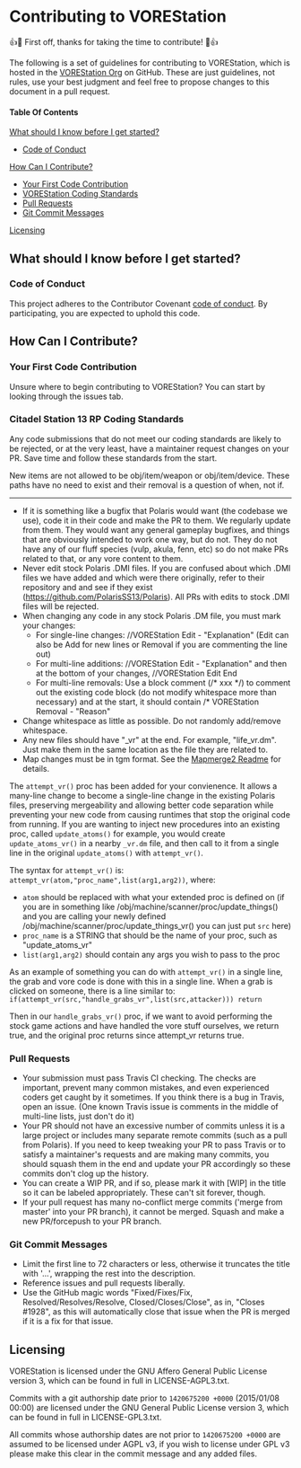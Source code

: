 # Contributing to VOREStation

:+1::tada: First off, thanks for taking the time to contribute! :tada::+1:

The following is a set of guidelines for contributing to VOREStation, which is hosted in the [VOREStation Org](https://github.com/VOREStation) on GitHub.
These are just guidelines, not rules, use your best judgment and feel free to propose changes to this document in a pull request.

#### Table Of Contents

[What should I know before I get started?](#what-should-i-know-before-i-get-started)
  * [Code of Conduct](#code-of-conduct)

[How Can I Contribute?](#how-can-i-contribute)
  * [Your First Code Contribution](#your-first-code-contribution)
  * [VOREStation Coding Standards](#vorestation-coding-standards)
  * [Pull Requests](#pull-requests)
  * [Git Commit Messages](#git-commit-messages)

[Licensing](#Licensing)


## What should I know before I get started?

### Code of Conduct

This project adheres to the Contributor Covenant [code of conduct](CODE_OF_CONDUCT.md).
By participating, you are expected to uphold this code.

## How Can I Contribute?

### Your First Code Contribution

Unsure where to begin contributing to VOREStation? You can start by looking through the issues tab.

### Citadel Station 13 RP Coding Standards

Any code submissions that do not meet our coding standards are likely to be rejected, or at the very least, have a maintainer request changes on your PR. Save time and follow these standards from the start.

New items are not allowed to be obj/item/weapon or obj/item/device. These paths have no need to exist and their removal is a question of when, not if.

-------------------------------

* If it is something like a bugfix that Polaris would want (the codebase we use), code it in their code and make the PR to them. We regularly update from them. They would want any general gameplay bugfixes, and things that are obviously intended to work one way, but do not. They do not have any of our fluff species (vulp, akula, fenn, etc) so do not make PRs related to that, or any vore content to them.
* Never edit stock Polaris .DMI files. If you are confused about which .DMI files we have added and which were there originally, refer to their repository and and see if they exist (https://github.com/PolarisSS13/Polaris). All PRs with edits to stock .DMI files will be rejected.
* When changing any code in any stock Polaris .DM file, you must mark your changes:
    * For single-line changes: //VOREStation Edit - "Explanation" (Edit can also be Add for new lines or Removal if you are commenting the line out)
    * For multi-line additions: //VOREStation Edit - "Explanation" and then at the bottom of your changes, //VOREStation Edit End
    * For multi-line removals: Use a block comment (/\* xxx \*/) to comment out the existing code block (do not modify whitespace more than necessary) and at the start, it should contain /\* VOREStation Removal - "Reason"
* Change whitespace as little as possible. Do not randomly add/remove whitespace.
* Any new files should have "_vr" at the end. For example, "life_vr.dm". Just make them in the same location as the file they are related to.
* Map changes must be in tgm format. See the [Mapmerge2 Readme] for details.

The `attempt_vr()` proc has been added for your convienence. It allows a many-line change to become a single-line change in the existing Polaris files, preserving mergeability and allowing better code separation while preventing your new code from causing runtimes that stop the original code from running. If you are wanting to inject new procedures into an existing proc, called `update_atoms()` for example, you would create `update_atoms_vr()` in a nearby `_vr.dm` file, and then call to it from a single line in the original `update_atoms()` with `attempt_vr()`.

The syntax for `attempt_vr()` is: `attempt_vr(atom,"proc_name",list(arg1,arg2))`, where:
* `atom` should be replaced with what your extended proc is defined on (if you are in something like /obj/machine/scanner/proc/update_things() and you are calling your newly defined /obj/machine/scanner/proc/update_things_vr() you can just put `src` here)
* `proc_name` is a STRING that should be the name of your proc, such as "update_atoms_vr"
* `list(arg1,arg2)` should contain any args you wish to pass to the proc

As an example of something you can do with `attempt_vr()` in a single line, the grab and vore code is done with this in a single line. When a grab is clicked on someone, there is a line similar to:
`if(attempt_vr(src,"handle_grabs_vr",list(src,attacker))) return`

Then in our `handle_grabs_vr()` proc, if we want to avoid performing the stock game actions and have handled the vore stuff ourselves, we return true, and the original proc returns since attempt_vr returns true.

### Pull Requests

* Your submission must pass Travis CI checking. The checks are important, prevent many common mistakes, and even experienced coders get caught by it sometimes. If you think there is a bug in Travis, open an issue. (One known Travis issue is comments in the middle of multi-line lists, just don't do it)
* Your PR should not have an excessive number of commits unless it is a large project or includes many separate remote commits (such as a pull from Polaris). If you need to keep tweaking your PR to pass Travis or to satisfy a maintainer's requests and are making many commits, you should squash them in the end and update your PR accordingly so these commits don't clog up the history.
* You can create a WIP PR, and if so, please mark it with [WIP] in the title so it can be labeled appropriately. These can't sit forever, though.
* If your pull request has many no-conflict merge commits ('merge from master' into your PR branch), it cannot be merged. Squash and make a new PR/forcepush to your PR branch.

### Git Commit Messages

* Limit the first line to 72 characters or less, otherwise it truncates the title with '...', wrapping the rest into the description.
* Reference issues and pull requests liberally.
* Use the GitHub magic words "Fixed/Fixes/Fix, Resolved/Resolves/Resolve, Closed/Closes/Close", as in, "Closes #1928", as this will automatically close that issue when the PR is merged if it is a fix for that issue.

## Licensing
VOREStation is licensed under the GNU Affero General Public License version 3, which can be found in full in LICENSE-AGPL3.txt.

Commits with a git authorship date prior to `1420675200 +0000` (2015/01/08 00:00) are licensed under the GNU General Public License version 3, which can be found in full in LICENSE-GPL3.txt.

All commits whose authorship dates are not prior to `1420675200 +0000` are assumed to be licensed under AGPL v3, if you wish to license under GPL v3 please make this clear in the commit message and any added files.

[Mapmerge2 Readme]: ../tools/mapmerge2/readme.md
